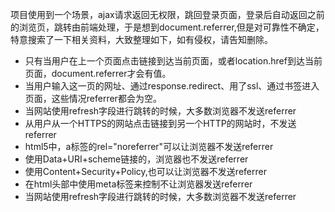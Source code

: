 ﻿
项目使用到一个场景，ajax请求返回无权限，跳回登录页面，登录后自动返回之前的浏览页，跳转由前端处理，于是想到document.referrer,但是对可靠性不确定，特意搜索了一下相关资料，大致整理如下，如有侵权，请告知删除。

- 只有当用户在上一个页面点击链接到达当前页面，或者location.href到达当前页面，document.referrer才会有值。
- 当用户输入这一页的网址、通过response.redirect、用了ssl、通过书签进入页面，这些情况referrer都会为空。
- 当网站使用refresh字段进行跳转的时候，大多数浏览器不发送referrer
- 从用户从一个HTTPS的网站点击链接到另一个HTTP的网站时，不发送referrer
- html5中，a标签的rel="noreferrer"可以让浏览器不发送referrer
- 使用Data+URI+scheme链接的，浏览器也不发送referrer
- 使用Content+Security+Policy,也可以让浏览器不发送referrer
- 在html头部中使用meta标签来控制不让浏览器发送referrer
- 当网站使用refresh字段进行跳转的时候，大多数浏览器不发送referrer




